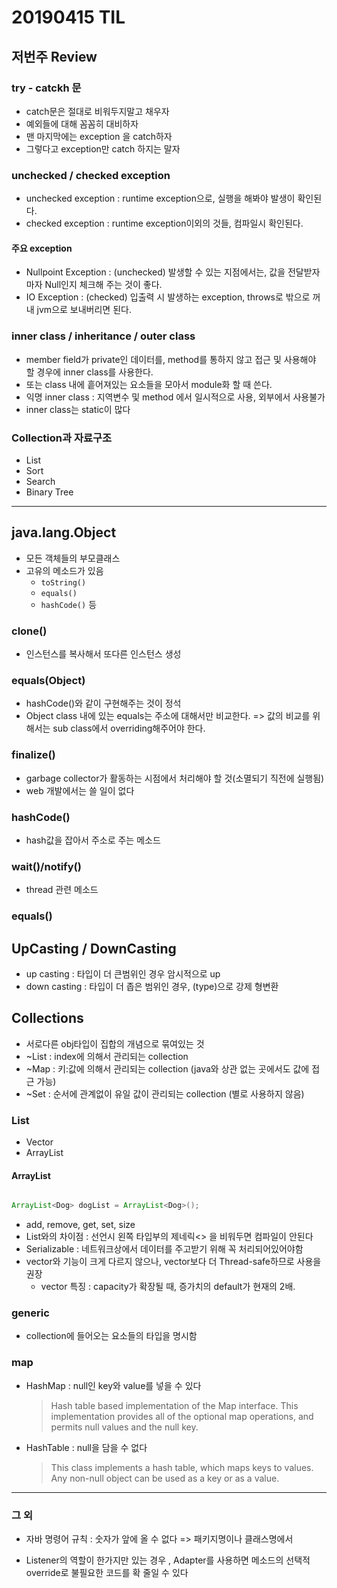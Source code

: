# 20190415 TIL

## 저번주 Review

### try - catckh 문

- catch문은 절대로 비워두지말고 채우자
- 예외들에 대해 꼼꼼히 대비하자
- 맨 마지막에는 exception 을 catch하자
- 그렇다고 exception만 catch 하지는 말자

### unchecked / checked exception

- unchecked exception : runtime exception으로, 실행을 해봐야 발생이 확인된다.
- checked exception : runtime exception이외의 것들, 컴파일시 확인된다.

#### 주요 exception

- Nullpoint Exception : (unchecked) 발생할 수 있는 지점에서는, 값을 전달받자 마자 Null인지 체크해 주는 것이 좋다.
- IO Exception : (checked) 입출력 시 발생하는 exception, throws로 밖으로 꺼내 jvm으로 보내버리면 된다.

### inner class / inheritance / outer class

- member field가 private인 데이터를, method를 통하지 않고 접근 및 사용해야 할 경우에 inner class를 사용한다.
- 또는 class 내에 흩어져있는 요소들을 모아서 module화 할 때 쓴다.
- 익명 inner class : 지역변수 및 method 에서 일시적으로 사용, 외부에서 사용불가
- inner class는 static이 많다 

### Collection과 자료구조

- List
- Sort
- Search
- Binary Tree


---


## java.lang.Object

- 모든 객체들의 부모클래스
- 고유의 메소드가 있음
	- `toString()`
	- `equals()`
	- `hashCode()` 등


### clone()

- 인스턴스를 복사해서 또다른 인스턴스 생성

### equals(Object)

- hashCode()와 같이 구현해주는 것이 정석
- Object class 내에 있는 equals는 주소에 대해서만 비교한다. => 값의 비교를 위해서는 sub class에서 overriding해주어야 한다.

### finalize() 

- garbage collector가 활동하는 시점에서 처리해야 할 것(소멸되기 직전에 실행됨)
- web 개발에서는 쓸 일이 없다

### hashCode()

- hash값을 잡아서 주소로 주는 메소드

### wait()/notify()

- thread 관련 메소드

### equals()

## UpCasting / DownCasting

- up casting : 타입이 더 큰범위인 경우 암시적으로 up
- down casting : 타입이 더 좁은 범위인 경우, (type)으로 강제 형변환

## Collections

- 서로다른 obj타입이 집합의 개념으로 묶여있는 것
- ~List : index에 의해서 관리되는 collection
- ~Map : 키:값에 의해서 관리되는 collection (java와 상관 없는 곳에서도 값에 접근 가능)
- ~Set : 순서에 관계없이 유일 값이 관리되는 collection (별로 사용하지 않음)

### List

- Vector
- ArrayList

#### ArrayList

```java

ArrayList<Dog> dogList = ArrayList<Dog>();

```
- add, remove, get, set, size
- List와의 차이점 : 선언시 왼쪽 타입부의 제네릭<> 을 비워두면 컴파일이 안된다
- Serializable : 네트워크상에서 데이터를 주고받기 위해 꼭 처리되어있어야함
- vector와 기능이 크게 다르지 않으나, vector보다 더 Thread-safe하므로 사용을 권장
	- vector 특징 : capacity가 확장될 때, 증가치의 default가 현재의 2배.

### generic

- collection에 들어오는 요소들의 타입을 명시함

### map

- HashMap : null인 key와 value를 넣을 수 있다
	> Hash table based implementation of the Map interface. This implementation provides all of the optional map operations, and permits null values and the null key. 
	
- HashTable : null을 담을 수 없다
	> This class implements a hash table, which maps keys to values. Any non-null object can be used as a key or as a value.

---
### 그 외

- 자바 명령어 규칙 : 숫자가 앞에 올 수 없다 => 패키지명이나 클래스명에서

- Listener의 역할이 한가지만 있는 경우 , Adapter를 사용하면 메소드의 선택적 override로 불필요한 코드를 확 줄일 수 있다